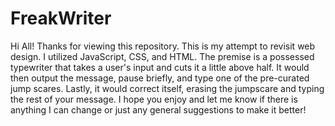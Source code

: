 # FreakWriter
Hi All! Thanks for viewing this repository. This is my attempt to revisit web design.
I utilized JavaScript, CSS, and HTML. 
The premise is a possessed typewriter that takes a user's input and cuts it a little above half. It would then output the message, pause briefly, and type one of the pre-curated jump scares. Lastly, it would correct itself, erasing the jumpscare and typing the rest of your message.
I hope you enjoy and let me know if there is anything I can change or just any general suggestions to make it better!
